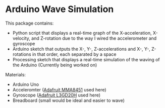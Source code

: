 # Arduino Wave Simulation

This package contains:
- Python script that displays a real-time graph of the X-acceleration, X-velocity, and Z-rotation due to the way I wired the accelerometer and gyroscope
- Arduino sketch that outputs the X-, Y-, Z-accelerations and X-, Y-, Z-rotations in that order, each separated by a space
- Processing sketch that displays a real-time simulation of the waving of the Arduino (Currently being worked on)

Materials:
- Arduino Uno
- Acceleromter ([Adafruit MMA8451](https://learn.adafruit.com/adafruit-mma8451-accelerometer-breakout/overview) used here)
- Gyroscope ([Adafruit L3GD20H](https://www.adafruit.com/products/1032) used here)
- Breadboard (small would be ideal and easier to wave)

